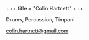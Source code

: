+++
title = "Colin Hartnett"
+++

Drums, Percussion, Timpani

<!--more-->

colin.hartnett@gmail.com
